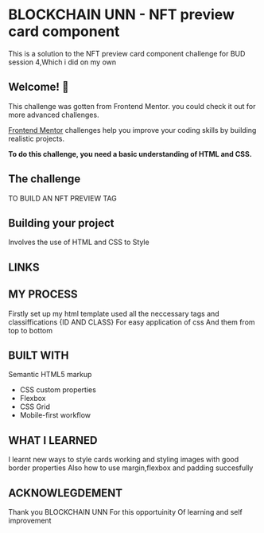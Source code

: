 # BLOCKCHAIN UNN - NFT preview card component

This is a solution to the NFT preview card component challenge for BUD session 4,Which i did on my own

## Welcome! 👋

This challenge was gotten from Frontend Mentor. you could check it out for more advanced challenges.

[Frontend Mentor](https://www.frontendmentor.io) challenges help you improve your coding skills by building realistic projects.

**To do this challenge, you need a basic understanding of HTML and CSS.**

## The challenge

TO BUILD AN NFT PREVIEW TAG


## Building your project
 Involves the use of HTML and CSS to Style


## LINKS

## MY PROCESS

 Firstly set up my html template
 used all the neccessary tags and classiffications {ID AND CLASS}
 For easy application of css
 And them from top to bottom

 ## BUILT WITH


 Semantic HTML5 markup
- CSS custom properties
- Flexbox
- CSS Grid
- Mobile-first workflow

## WHAT I LEARNED

I learnt new ways to style cards 
working and styling images with good border properties
Also how to use margin,flexbox and padding succesfully

## ACKNOWLEGDEMENT

Thank you BLOCKCHAIN UNN For this opportuinity Of learning and self improvement


